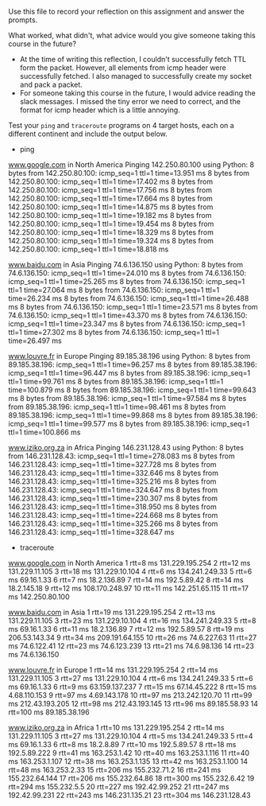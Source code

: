 Use this file to record your reflection on this assignment and answer the prompts.

What worked, what didn't, what advice would you give someone taking this course in the future?
* At the time of writing this reflection, I couldn't successfully fetch TTL form the packet. However, all elements from icmp header were successfully fetched. I also managed to successfully create my socket and pack a packet. 
* For someone taking this course in the future, I would advice reading the slack messages. I missed the tiny error we need to correct, and the format for icmp header which is a little annoying.

Test your `ping` and `traceroute` programs on 4 target hosts, each on a different continent and include the output below.
* ping

www.google.com in North America
Pinging 142.250.80.100 using Python:
 8 bytes from 142.250.80.100: icmp_seq=1 ttl=1 time=13.951 ms
 8 bytes from 142.250.80.100: icmp_seq=1 ttl=1 time=17.402 ms
 8 bytes from 142.250.80.100: icmp_seq=1 ttl=1 time=17.756 ms
 8 bytes from 142.250.80.100: icmp_seq=1 ttl=1 time=17.664 ms
 8 bytes from 142.250.80.100: icmp_seq=1 ttl=1 time=14.875 ms
 8 bytes from 142.250.80.100: icmp_seq=1 ttl=1 time=19.182 ms
 8 bytes from 142.250.80.100: icmp_seq=1 ttl=1 time=19.454 ms
 8 bytes from 142.250.80.100: icmp_seq=1 ttl=1 time=18.329 ms
 8 bytes from 142.250.80.100: icmp_seq=1 ttl=1 time=19.324 ms
 8 bytes from 142.250.80.100: icmp_seq=1 ttl=1 time=18.818 ms

www.baidu.com in Asia
Pinging 74.6.136.150 using Python:
 8 bytes from 74.6.136.150: icmp_seq=1 ttl=1 time=24.010 ms
 8 bytes from 74.6.136.150: icmp_seq=1 ttl=1 time=25.265 ms
 8 bytes from 74.6.136.150: icmp_seq=1 ttl=1 time=27.064 ms
 8 bytes from 74.6.136.150: icmp_seq=1 ttl=1 time=26.234 ms
 8 bytes from 74.6.136.150: icmp_seq=1 ttl=1 time=26.488 ms
 8 bytes from 74.6.136.150: icmp_seq=1 ttl=1 time=23.571 ms
 8 bytes from 74.6.136.150: icmp_seq=1 ttl=1 time=43.370 ms
 8 bytes from 74.6.136.150: icmp_seq=1 ttl=1 time=23.347 ms
 8 bytes from 74.6.136.150: icmp_seq=1 ttl=1 time=27.302 ms
 8 bytes from 74.6.136.150: icmp_seq=1 ttl=1 time=26.497 ms

www.louvre.fr in Europe
Pinging 89.185.38.196 using Python:
 8 bytes from 89.185.38.196: icmp_seq=1 ttl=1 time=96.257 ms
 8 bytes from 89.185.38.196: icmp_seq=1 ttl=1 time=96.447 ms
 8 bytes from 89.185.38.196: icmp_seq=1 ttl=1 time=99.761 ms
 8 bytes from 89.185.38.196: icmp_seq=1 ttl=1 time=100.879 ms
 8 bytes from 89.185.38.196: icmp_seq=1 ttl=1 time=99.643 ms
 8 bytes from 89.185.38.196: icmp_seq=1 ttl=1 time=97.584 ms
 8 bytes from 89.185.38.196: icmp_seq=1 ttl=1 time=98.461 ms
 8 bytes from 89.185.38.196: icmp_seq=1 ttl=1 time=99.868 ms
 8 bytes from 89.185.38.196: icmp_seq=1 ttl=1 time=99.577 ms
 8 bytes from 89.185.38.196: icmp_seq=1 ttl=1 time=100.866 ms

www.iziko.org.za in Africa
Pinging 146.231.128.43 using Python:
 8 bytes from 146.231.128.43: icmp_seq=1 ttl=1 time=278.083 ms
 8 bytes from 146.231.128.43: icmp_seq=1 ttl=1 time=327.728 ms
 8 bytes from 146.231.128.43: icmp_seq=1 ttl=1 time=332.646 ms
 8 bytes from 146.231.128.43: icmp_seq=1 ttl=1 time=325.216 ms
 8 bytes from 146.231.128.43: icmp_seq=1 ttl=1 time=324.647 ms
 8 bytes from 146.231.128.43: icmp_seq=1 ttl=1 time=230.307 ms
 8 bytes from 146.231.128.43: icmp_seq=1 ttl=1 time=318.950 ms
 8 bytes from 146.231.128.43: icmp_seq=1 ttl=1 time=224.668 ms
 8 bytes from 146.231.128.43: icmp_seq=1 ttl=1 time=325.266 ms
 8 bytes from 146.231.128.43: icmp_seq=1 ttl=1 time=328.647 ms

* traceroute

www.google.com in North America
1 rtt=8 ms 131.229.195.254
2 rtt=12 ms 131.229.11.105
3 rtt=18 ms 131.229.10.104
4 rtt=6 ms 134.241.249.33
5 rtt=6 ms 69.16.1.33
6 rtt=7 ms 18.2.136.89
7 rtt=14 ms 192.5.89.42
8 rtt=14 ms 18.2.145.18
9 rtt=12 ms 108.170.248.97
10 rtt=11 ms 142.251.65.115
11 rtt=17 ms 142.250.80.100

www.baidu.com in Asia
 1 rtt=19 ms 131.229.195.254
 2 rtt=13 ms 131.229.11.105
 3 rtt=23 ms 131.229.10.104
 4 rtt=16 ms 134.241.249.33
 5 rtt=8 ms 69.16.1.33
 6 rtt=11 ms 18.2.136.89
 7 rtt=12 ms 192.5.89.57
 8 rtt=19 ms 206.53.143.34
 9 rtt=34 ms 209.191.64.155
 10 rtt=26 ms 74.6.227.63
 11 rtt=27 ms 74.6.122.41
 12 rtt=23 ms 74.6.123.239
 13 rtt=21 ms 74.6.98.136
 14 rtt=23 ms 74.6.136.150

www.louvre.fr in Europe
 1 rtt=14 ms 131.229.195.254
 2 rtt=14 ms 131.229.11.105
 3 rtt=27 ms 131.229.10.104
 4 rtt=6 ms 134.241.249.33
 5 rtt=6 ms 69.16.1.33
 6 rtt=9 ms 63.159.137.237
 7 rtt=15 ms 67.14.45.222
 8 rtt=15 ms 4.68.110.153
 9 rtt=97 ms 4.69.143.178
 10 rtt=97 ms 213.242.120.70
 11 rtt=99 ms 212.43.193.205
 12 rtt=98 ms 212.43.193.145
 13 rtt=96 ms 89.185.58.93
 14 rtt=100 ms 89.185.38.196

www.iziko.org.za in Africa
 1 rtt=10 ms 131.229.195.254
 2 rtt=14 ms 131.229.11.105
 3 rtt=27 ms 131.229.10.104
 4 rtt=5 ms 134.241.249.33
 5 rtt=4 ms 69.16.1.33
 6 rtt=8 ms 18.2.8.89
 7 rtt=10 ms 192.5.89.57
 8 rtt=18 ms 192.5.89.222
 9 rtt=41 ms 163.253.1.42
 10 rtt=40 ms 163.253.1.116
 11 rtt=40 ms 163.253.1.107
 12 rtt=38 ms 163.253.1.135
 13 rtt=42 ms 163.253.1.100
 14 rtt=48 ms 163.253.2.33
 15 rtt=206 ms 155.232.71.2
 16 rtt=241 ms 155.232.64.144
 17 rtt=206 ms 155.232.64.86
 18 rtt=300 ms 155.232.6.42
 19 rtt=294 ms 155.232.5.5
 20 rtt=227 ms 192.42.99.252
 21 rtt=247 ms 192.42.99.231
 22 rtt=243 ms 146.231.135.21
 23 rtt=304 ms 146.231.128.43
